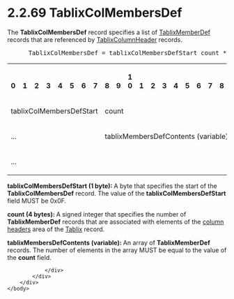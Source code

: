 <html dir="LTR" xmlns:mshelp="http://msdn.microsoft.com/mshelp" xmlns:ddue="http://ddue.schemas.microsoft.com/authoring/2003/5" xmlns:xlink="http://www.w3.org/1999/xlink" xmlns:tool="http://www.microsoft.com/tooltip">
    <head>
        <meta http-equiv="Content-Type" content="text/html; CHARSET=utf-8"></meta>
        <meta name="save" content="history"></meta>
        <title>2.2.69 TablixColMembersDef</title>
        <xml>
            <mshelp:toctitle title="2.2.69 TablixColMembersDef"></mshelp:toctitle>
            <mshelp:rltitle title="[MS-RPL]: TablixColMembersDef"></mshelp:rltitle>
            <mshelp:keyword index="A" term="4a92b478-cd9e-4a78-9c82-fd9497063e36"></mshelp:keyword>
            <mshelp:attr name="DCSext.ContentType" value="open specification"></mshelp:attr>
            <mshelp:attr name="AssetID" value="4a92b478-cd9e-4a78-9c82-fd9497063e36"></mshelp:attr>
            <mshelp:attr name="TopicType" value="kbRef"></mshelp:attr>
            <mshelp:attr name="DCSext.Title" value="[MS-RPL]: TablixColMembersDef" />
        </xml>
    </head>
    <body>
        <div id="header">
            <h1 class="heading">2.2.69 TablixColMembersDef</h1>
        </div>
        <div id="mainSection">
            <div id="mainBody">
                <div id="allHistory" class="saveHistory"></div>
                <div id="sectionSection0" class="section" name="collapseableSection">
                    

<p>The <b>TablixColMembersDef</b> record specifies a list of <a href="c89fe2a9-b892-46ee-b6d6-b412ffd6b3cd.htm">TablixMemberDef</a> records
that are referenced by <a href="968a6852-ede1-4bf1-8006-1dab2aea178b.htm">TablixColumnHeader</a>
records.           </p>

<dl>
<dd>
<div><pre> TablixColMembersDef = tablixColMembersDefStart count *TablixMemberDef
</pre></div>
</dd></dl>

<table>
 <tr>
  <th><p><br>0</p></th>
  <th><p><br>1</p></th>
  <th><p><br>2</p></th>
  <th><p><br>3</p></th>
  <th><p><br>4</p></th>
  <th><p><br>5</p></th>
  <th><p><br>6</p></th>
  <th><p><br>7</p></th>
  <th><p><br>8</p></th>
  <th><p><br>9</p></th>
  <th><p>1<br>0</p></th>
  <th><p><br>1</p></th>
  <th><p><br>2</p></th>
  <th><p><br>3</p></th>
  <th><p><br>4</p></th>
  <th><p><br>5</p></th>
  <th><p><br>6</p></th>
  <th><p><br>7</p></th>
  <th><p><br>8</p></th>
  <th><p><br>9</p></th>
  <th><p>2<br>0</p></th>
  <th><p><br>1</p></th>
  <th><p><br>2</p></th>
  <th><p><br>3</p></th>
  <th><p><br>4</p></th>
  <th><p><br>5</p></th>
  <th><p><br>6</p></th>
  <th><p><br>7</p></th>
  <th><p><br>8</p></th>
  <th><p><br>9</p></th>
  <th><p>3<br>0</p></th>
  <th><p><br>1</p></th>
 </tr>
 <tr>
  <td colspan="8">
  <p>tablixColMembersDefStart</p>
  </td>
  <td colspan="24">
  <p>count</p>
  </td>
 </tr>
 <tr>
  <td colspan="8">
  <p>...</p>
  </td>
  <td colspan="24">
  <p>tablixMembersDefContents
  (variable)</p>
  </td>
 </tr>
 <tr>
  <td colspan="32">
  <p>...</p>
  </td>
 </tr>
</table>

<p><b>tablixColMembersDefStart (1 byte): </b>A byte that
specifies the start of the <b>TablixColMembersDef</b> record. The value of the <b>tablixColMembersDefStart</b>
field MUST be 0x0F.</p>

<p><b>count (4 bytes): </b>A signed integer that
specifies the number of <b>TablixMemberDef</b> records that are associated with
elements of the <a href="75ae48f7-746b-4b41-919c-6699fa28b3ef.htm#gt_b44f1311-4a23-47b8-95a3-71a765d42c80">column
headers</a> area of the <a href="f8ea94d9-d2b6-4d7f-8dc4-59faa3a98b93.htm">Tablix</a>
record.</p>

<p><b>tablixMembersDefContents (variable): </b>An array
of <b>TablixMemberDef</b> records. The number of elements in the array MUST be
equal to the value of the <b>count</b> field.</p>


                </div>
            </div>
        </div>
    </body>
</html>